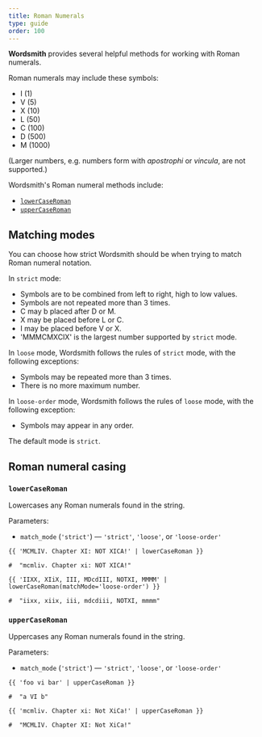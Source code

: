 ```yaml
---
title: Roman Numerals
type: guide
order: 100
---
```


**Wordsmith** provides several helpful methods for working with Roman numerals.

Roman numerals may include these symbols:

- I (1)
- V (5)
- X (10)
- L (50)
- C (100)
- D (500)
- M (1000)

(Larger numbers, e.g. numbers form with _apostrophi_ or _vincula_, are not supported.)

Wordsmith's Roman numeral methods include:

- [`lowerCaseRoman`](#lowerCaseRoman)
- [`upperCaseRoman`](#upperCaseRoman)


## Matching modes

You can choose how strict Wordsmith should be when trying to match Roman numeral notation.

In `strict` mode:

- Symbols are to be combined from left to right, high to low values.
- Symbols are not repeated more than 3 times.
- C may b placed after D or M.
- X may be placed before L or C.
- I may be placed before V or X.
- 'MMMCMXCIX' is the largest number supported by `strict` mode.

In `loose` mode, Wordsmith follows the rules of `strict` mode, with the following exceptions:

- Symbols may be repeated more than 3 times.
- There is no more maximum number.

In `loose-order` mode, Wordsmith follows the rules of `loose` mode, with the following exception:

- Symbols may appear in any order.

The default mode is `strict`.


## Roman numeral casing

### `lowerCaseRoman`

Lowercases any Roman numerals found in the string.

Parameters:
- `match_mode` (`'strict'`) &mdash; `'strict'`, `'loose'`, or `'loose-order'`

```twig
{{ 'MCMLIV. Chapter XI: NOT XICA!' | lowerCaseRoman }}

#  "mcmliv. Chapter xi: NOT XICA!"
```
```twig
{{ 'IIXX, XIiX, III, MDcdIII, NOTXI, MMMM' | lowerCaseRoman(matchMode='loose-order') }}

#  "iixx, xiix, iii, mdcdiii, NOTXI, mmmm"
```

### `upperCaseRoman`

Uppercases any Roman numerals found in the string.

Parameters:
- `match_mode` (`'strict'`) &mdash; `'strict'`, `'loose'`, or `'loose-order'`

```twig
{{ 'foo vi bar' | upperCaseRoman }}

#  "a VI b"
```
```twig
{{ 'mcmliv. Chapter xi: Not XiCa!' | upperCaseRoman }}

#  "MCMLIV. Chapter XI: Not XiCa!"
```
